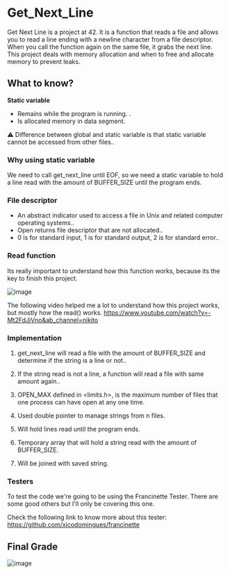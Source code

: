 # Get_Next_Line
Get Next Line is a project at 42.  It is a function that reads a file and allows you to read a line ending with a newline character from a file descriptor. When you call the function again on the same file, it grabs the next line. This project deals with memory allocation and when to free and allocate memory to prevent leaks.

## What to know?

**Static variable**

- Remains while the program is running. .<br />
- Is allocated memory in data segment.<br />

⚠️ Difference between global and static variable is that static variable cannot be accessed from other files..<br />

### Why using static variable
We need to call get_next_line until EOF, so we need a static variable to hold a line read with the amount of BUFFER_SIZE until the program ends.

### File descriptor
- An abstract indicator used to access a file in Unix and related computer operating systems..<br />
- Open returns file descriptor that are not allocated..<br />
- 0 is for standard input, 1 is for standard output, 2 is for standard error..<br />

### Read function
Its really important to understand how this function works, because its the key to finish this project.

![image](https://user-images.githubusercontent.com/103336451/221609996-7228f38e-c8c1-4412-be3e-253f46795098.png)

The following video helped me a lot to understand how this project works, but mostly how the read() works.
https://www.youtube.com/watch?v=-Mt2FdJjVno&ab_channel=nikito

### Implementation

1) get_next_line will read a file with the amount of BUFFER_SIZE and determine if the string is a line or not..<br />
2) If the string read is not a line, a function will read a file with same amount again..<br />

3) OPEN_MAX defined in <limits.h>, is the maximum number of files that one process can have open at any one time.
4) Used double pointer to manage strings from n files.
5) Will hold lines read until the program ends.

6) Temporary array that will hold a string read with the amount of BUFFER_SIZE.
7) Will be joined with saved string.

### Testers
To test the code we're going to be using the Francinette  Tester. There are some good others but I'll only be covering this one.

Check the following link to know more about this tester: https://github.com/xicodomingues/francinette

## Final Grade
![image](https://user-images.githubusercontent.com/103336451/221604380-1667b5b0-156b-4b7a-a5ba-202a9baa3b3e.png)
